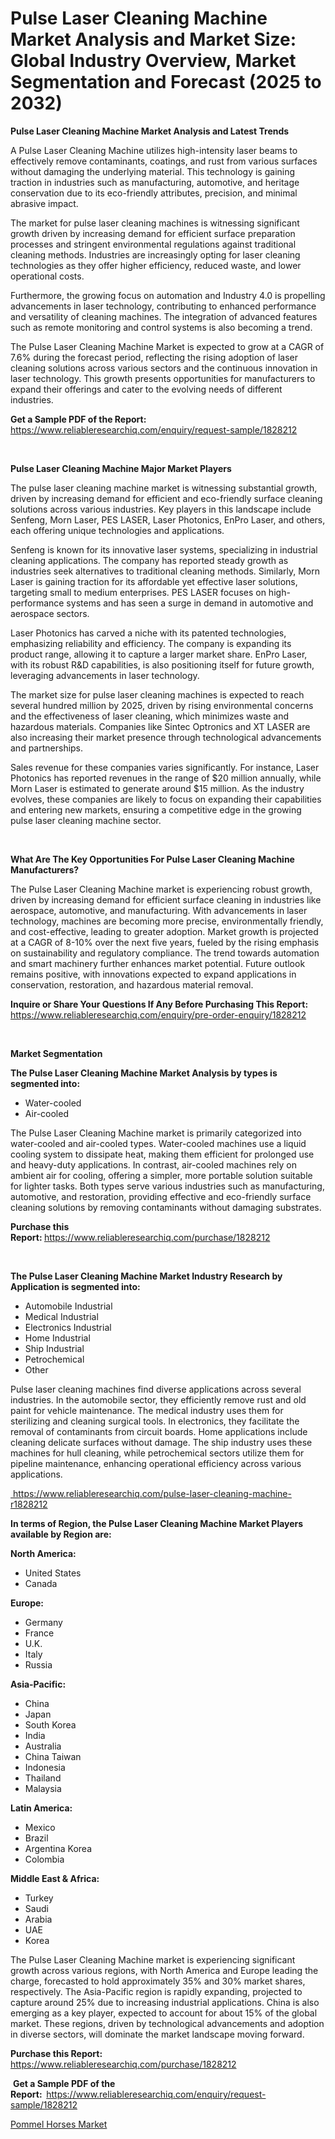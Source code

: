 <p><h1>Pulse Laser Cleaning Machine Market Analysis and Market Size: Global Industry Overview, Market Segmentation and Forecast (2025 to 2032)</h1></p><p><strong>Pulse Laser Cleaning Machine Market Analysis and Latest Trends</strong></p>
<p><p>A Pulse Laser Cleaning Machine utilizes high-intensity laser beams to effectively remove contaminants, coatings, and rust from various surfaces without damaging the underlying material. This technology is gaining traction in industries such as manufacturing, automotive, and heritage conservation due to its eco-friendly attributes, precision, and minimal abrasive impact.</p><p>The market for pulse laser cleaning machines is witnessing significant growth driven by increasing demand for efficient surface preparation processes and stringent environmental regulations against traditional cleaning methods. Industries are increasingly opting for laser cleaning technologies as they offer higher efficiency, reduced waste, and lower operational costs.</p><p>Furthermore, the growing focus on automation and Industry 4.0 is propelling advancements in laser technology, contributing to enhanced performance and versatility of cleaning machines. The integration of advanced features such as remote monitoring and control systems is also becoming a trend.</p><p>The Pulse Laser Cleaning Machine Market is expected to grow at a CAGR of 7.6% during the forecast period, reflecting the rising adoption of laser cleaning solutions across various sectors and the continuous innovation in laser technology. This growth presents opportunities for manufacturers to expand their offerings and cater to the evolving needs of different industries.</p></p>
<p><strong>Get a Sample PDF of the Report:&nbsp;</strong> <a href="https://www.reliableresearchiq.com/enquiry/request-sample/1828212?utm_campaign=2230&utm_medium=2&utm_source=Github&utm_content=ia&utm_term=19022025&utm_id=pulse-laser-cleaning-machine">https://www.reliableresearchiq.com/enquiry/request-sample/1828212</a></p>
<p>&nbsp;</p>
<p><strong>Pulse Laser Cleaning Machine Major Market Players</strong></p>
<p><p>The pulse laser cleaning machine market is witnessing substantial growth, driven by increasing demand for efficient and eco-friendly surface cleaning solutions across various industries. Key players in this landscape include Senfeng, Morn Laser, PES LASER, Laser Photonics, EnPro Laser, and others, each offering unique technologies and applications.</p><p>Senfeng is known for its innovative laser systems, specializing in industrial cleaning applications. The company has reported steady growth as industries seek alternatives to traditional cleaning methods. Similarly, Morn Laser is gaining traction for its affordable yet effective laser solutions, targeting small to medium enterprises. PES LASER focuses on high-performance systems and has seen a surge in demand in automotive and aerospace sectors.</p><p>Laser Photonics has carved a niche with its patented technologies, emphasizing reliability and efficiency. The company is expanding its product range, allowing it to capture a larger market share. EnPro Laser, with its robust R&D capabilities, is also positioning itself for future growth, leveraging advancements in laser technology.</p><p>The market size for pulse laser cleaning machines is expected to reach several hundred million by 2025, driven by rising environmental concerns and the effectiveness of laser cleaning, which minimizes waste and hazardous materials. Companies like Sintec Optronics and XT LASER are also increasing their market presence through technological advancements and partnerships.</p><p>Sales revenue for these companies varies significantly. For instance, Laser Photonics has reported revenues in the range of $20 million annually, while Morn Laser is estimated to generate around $15 million. As the industry evolves, these companies are likely to focus on expanding their capabilities and entering new markets, ensuring a competitive edge in the growing pulse laser cleaning machine sector.</p></p>
<p>&nbsp;</p>
<p><strong>What Are The Key Opportunities For Pulse Laser Cleaning Machine Manufacturers?</strong></p>
<p><p>The Pulse Laser Cleaning Machine market is experiencing robust growth, driven by increasing demand for efficient surface cleaning in industries like aerospace, automotive, and manufacturing. With advancements in laser technology, machines are becoming more precise, environmentally friendly, and cost-effective, leading to greater adoption. Market growth is projected at a CAGR of 8-10% over the next five years, fueled by the rising emphasis on sustainability and regulatory compliance. The trend towards automation and smart machinery further enhances market potential. Future outlook remains positive, with innovations expected to expand applications in conservation, restoration, and hazardous material removal.</p></p>
<p><strong>Inquire or Share Your Questions If Any Before Purchasing This Report:</strong> <a href="https://www.reliableresearchiq.com/enquiry/pre-order-enquiry/1828212?utm_campaign=2230&utm_medium=2&utm_source=Github&utm_content=ia&utm_term=19022025&utm_id=pulse-laser-cleaning-machine">https://www.reliableresearchiq.com/enquiry/pre-order-enquiry/1828212</a></p>
<p>&nbsp;</p>
<p><strong>Market Segmentation</strong></p>
<p><strong>The Pulse Laser Cleaning Machine Market Analysis by types is segmented into:</strong></p>
<p><ul><li>Water-cooled</li><li>Air-cooled</li></ul></p>
<p><p>The Pulse Laser Cleaning Machine market is primarily categorized into water-cooled and air-cooled types. Water-cooled machines use a liquid cooling system to dissipate heat, making them efficient for prolonged use and heavy-duty applications. In contrast, air-cooled machines rely on ambient air for cooling, offering a simpler, more portable solution suitable for lighter tasks. Both types serve various industries such as manufacturing, automotive, and restoration, providing effective and eco-friendly surface cleaning solutions by removing contaminants without damaging substrates.</p></p>
<p><strong>Purchase this Report:&nbsp;</strong><a href="https://www.reliableresearchiq.com/purchase/1828212?utm_campaign=2230&utm_medium=2&utm_source=Github&utm_content=ia&utm_term=19022025&utm_id=pulse-laser-cleaning-machine">https://www.reliableresearchiq.com/purchase/1828212</a></p>
<p>&nbsp;</p>
<p><strong>The Pulse Laser Cleaning Machine Market Industry Research by Application is segmented into:</strong></p>
<p><ul><li>Automobile Industrial</li><li>Medical Industrial</li><li>Electronics Industrial</li><li>Home Industrial</li><li>Ship Industrial</li><li>Petrochemical</li><li>Other</li></ul></p>
<p><p>Pulse laser cleaning machines find diverse applications across several industries. In the automobile sector, they efficiently remove rust and old paint for vehicle maintenance. The medical industry uses them for sterilizing and cleaning surgical tools. In electronics, they facilitate the removal of contaminants from circuit boards. Home applications include cleaning delicate surfaces without damage. The ship industry uses these machines for hull cleaning, while petrochemical sectors utilize them for pipeline maintenance, enhancing operational efficiency across various applications.</p></p>
<p><a href="https://www.reliableresearchiq.com/pulse-laser-cleaning-machine-r1828212?utm_campaign=2230&utm_medium=2&utm_source=Github&utm_content=ia&utm_term=19022025&utm_id=pulse-laser-cleaning-machine">&nbsp;https://www.reliableresearchiq.com/pulse-laser-cleaning-machine-r1828212</a></p>
<p><strong>In terms of Region, the Pulse Laser Cleaning Machine Market Players available by Region are:</strong></p>
<p>
    <p> <strong> North America: </strong>
        <ul>
            <li>United States</li>
            <li>Canada</li>
        </ul>
        </p> 
    <p> <strong> Europe: </strong>
        <ul>
            <li>Germany</li>
            <li>France</li>
            <li>U.K.</li>
            <li>Italy</li>
            <li>Russia</li>
        </ul>
        </p> 
    <p> <strong> Asia-Pacific: </strong>
        <ul>
            <li>China</li>
            <li>Japan</li>
            <li>South Korea</li>
            <li>India</li>
            <li>Australia</li>
            <li>China Taiwan</li>
            <li>Indonesia</li>
            <li>Thailand</li>
            <li>Malaysia</li>
        </ul>
        </p> 
    <p> <strong> Latin America: </strong>
        <ul>
            <li>Mexico</li>
            <li>Brazil</li>
            <li>Argentina Korea</li>
            <li>Colombia</li>
        </ul>
        </p> 
    <p> <strong> Middle East & Africa: </strong>
        <ul>
            <li>Turkey</li>
            <li>Saudi</li>
            <li>Arabia</li>
            <li>UAE</li>
            <li>Korea</li>
        </ul>
    </p>
    </p>
<p><p>The Pulse Laser Cleaning Machine market is experiencing significant growth across various regions, with North America and Europe leading the charge, forecasted to hold approximately 35% and 30% market shares, respectively. The Asia-Pacific region is rapidly expanding, projected to capture around 25% due to increasing industrial applications. China is also emerging as a key player, expected to account for about 15% of the global market. These regions, driven by technological advancements and adoption in diverse sectors, will dominate the market landscape moving forward.</p></p>
<p><strong>Purchase this Report: </strong><a href="https://www.reliableresearchiq.com/purchase/1828212?utm_campaign=2230&utm_medium=2&utm_source=Github&utm_content=ia&utm_term=19022025&utm_id=pulse-laser-cleaning-machine">https://www.reliableresearchiq.com/purchase/1828212</a></p>
<p>&nbsp;<strong>Get a Sample PDF of the Report:&nbsp;&nbsp;</strong><a href="https://www.reliableresearchiq.com/enquiry/request-sample/1828212?utm_campaign=2230&utm_medium=2&utm_source=Github&utm_content=ia&utm_term=19022025&utm_id=pulse-laser-cleaning-machine">https://www.reliableresearchiq.com/enquiry/request-sample/1828212</a></p>
<p><strong></strong></p>
<p><p><a href="https://github.com/dmitriyvo6rog/Market-Research-Report-List-1/blob/main/pommel-horses-market.md?utm_campaign=2230&utm_medium=2&utm_source=Github&utm_content=ia&utm_term=19022025&utm_id=pulse-laser-cleaning-machine">Pommel Horses Market</a></p></p>